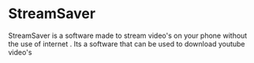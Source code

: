 # StreamSaver
StreamSaver is a software made to stream video's on your phone without the use of internet . Its a software that can be used to download youtube video's 
